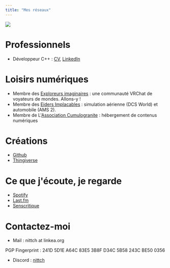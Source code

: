 ```yaml
---
title: "Mes réseaux"
---
```


![](https://vrac.linkea.org/canard.jpg)

# Professionnels
- Développeur C++ : [CV](https://vrac.linkea.org/1IW0vwW0/CV_Nicolas_TANDE.pdf), [LinkedIn](https://linkedin.com/in/nicolastande)

# Loisirs numériques
- Membre des [Exploreurs imaginaires](https://discord.gg/exploreurs) : une communauté VRChat de voyateurs de mondes. Allons-y !
- Membre des [Eiders Implacables](https://www.eiders.fr) : simulation aérienne (DCS World) et automobile (AMS 2).
- Membre de L'[Association Cumulogranite](https://www.cumulogranite.fr) : hébergement de contenus numériques

# Créations
- [Github](https://github.com/nittch)
- [Thingiverse](https://www.thingiverse.com/nittch/designs)

# Ce que j'écoute, je regarde
- [Spotify](https://open.spotify.com/user/nittch)
- [Last.fm](https://www.last.fm/user/nittch)
- [Senscritique](https://www.senscritique.com/nittch)

# Contactez-moi
- Mail : nittch at linkea.org

PGP Fingerprint : 241D 5D1E A64C 83E5 3B8F  D34C 5B58 243C BE50 0356
- Discord : [nittch](https://discordapp.com/users/nittch)

